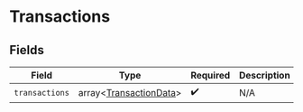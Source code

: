 # Transactions


## Fields

| Field                                                            | Type                                                             | Required                                                         | Description                                                      |
| ---------------------------------------------------------------- | ---------------------------------------------------------------- | ---------------------------------------------------------------- | ---------------------------------------------------------------- |
| `transactions`                                                   | array<[TransactionData](../../models/shared/TransactionData.md)> | :heavy_check_mark:                                               | N/A                                                              |